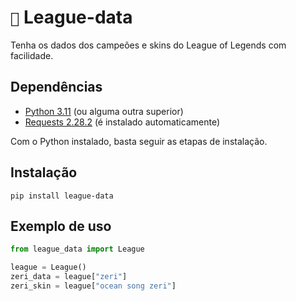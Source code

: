 # `📩` League-data

Tenha os dados dos campeões e skins do League of Legends com facilidade.

## Dependências

- [Python 3.11](https://www.python.org/downloads/release/python-3112/) (ou alguma outra superior)
- [Requests 2.28.2](https://requests.readthedocs.io/en/latest/) (é instalado automaticamente)

Com o Python instalado, basta seguir as etapas de instalação.

## Instalação

```
pip install league-data
```

## Exemplo de uso

```python
from league_data import League

league = League()
zeri_data = league["zeri"]
zeri_skin = league["ocean song zeri"]
```
